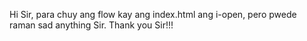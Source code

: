 Hi Sir, para chuy ang flow kay ang index.html ang i-open, pero pwede raman sad anything Sir. Thank you Sir!!!
